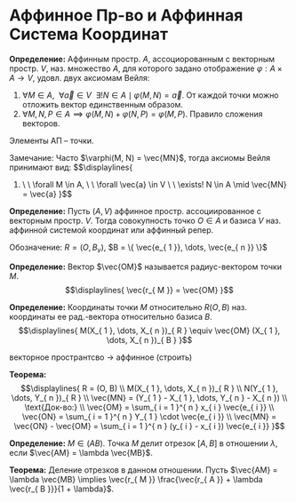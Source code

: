 # Аффинное Пр-во  и Аффинная Система Координат
**Определение:** Аффинным простр. $A$, ассоциорованным с векторным простр. $V$, наз. множество $A$, для которого задано отображение $\varphi : A \times A \to V$, удовл. двух аксиомам Вейля:
1. $\forall M \in A, \ \ \forall \vec{a} \in V \ \ \exists! N \in A \mid \varphi(M, N) = \vec{a}$. От каждой точки можно отложить вектор единственным образом.
2. $\forall M, N, P \in A \implies \varphi (M, N) + \varphi(N, P) = \varphi(M ,P)$. Правило сложения векторов. 

Элементы АП – точки. 

Замечание: Часто $\varphi(M, N) = \vec{MN}$, тогда аксиомы Вейля принимают вид: 
$$\displaylines{
1. \ \ \forall M \in A, \ \ \forall \vec{a} \in V \ \ \exists! N \in A \mid \vec{MN} = \vec{a}
}$$

**Определение:** Пусть $(A, V)$ аффинное простр. ассоциированное с векторным простр. $V$. Тогда совокупность точко $O \in A$ и базиса $V$ наз. аффинной системой координат или аффинный репер. 

Обозначение: $R = (O, B_{ v })$, $B = \{ \vec{e_{ 1 }}, \dots, \vec{e_{ n }} \}$ 


**Определение:** Вектор $\vec{OM}$ называется радиус-вектором точки $M$. 
$$\displaylines{
\vec{r_{ M }} = \vec{OM}
}$$

**Определение:** Координаты точки $M$ относительно $R(O, B)$ наз. координаты ее рад.-вектора относительно базиса $B$.
$$\displaylines{
M(X_{ 1 }, \dots, X_{ n })_{ R } \equiv \vec{OM} (X_{ 1 }, \dots, X_{ n })_{ B }
}$$

векторное пространтсво -> аффинное (строить)

**Теорема:** 
$$\displaylines{
R = (O, B) \\ 
M(X_{ 1 }, \dots, X_{ n })_{ R } \\ 
N(Y_{ 1 }, \dots, Y_{ n })_{ R } \\ 
\vec{MN} = (Y_{ 1 } - X_{ 1 }, \dots, Y_{ n } - X_{ n }) \\ 
\text{Док-во:} \\ 
\vec{OM} = \sum_{ i = 1 }^{ n } x_{ i } \vec{e_{ i }} \\ 
\vec{ON} = \sum_{ i = 1 }^{ n } Y_{ 1 } \cdot \vec{e_{ i }} \\ 
\vec{MN} = \vec{ON} - \vec{OM} = \sum_{ i = 1 }^{ n } (y_{ i } - x_{ i }) \vec{e_{ i }} 
}$$

**Определение:** $M \in (AB)$. Точка $M$ делит отрезок $[A, B]$ в отношении $\lambda$, если $\vec{AM} = \lambda \vec{MB}$. 

**Теорема:** Деление отрезков в данном отношении. Пусть $\vec{AM} = \lambda \vec{MB} \implies \vec{r_{ M }} \frac{\vec{r_{ A }} + \lambda \vec{r_{ B }}}{1 + \lambda}$. 

